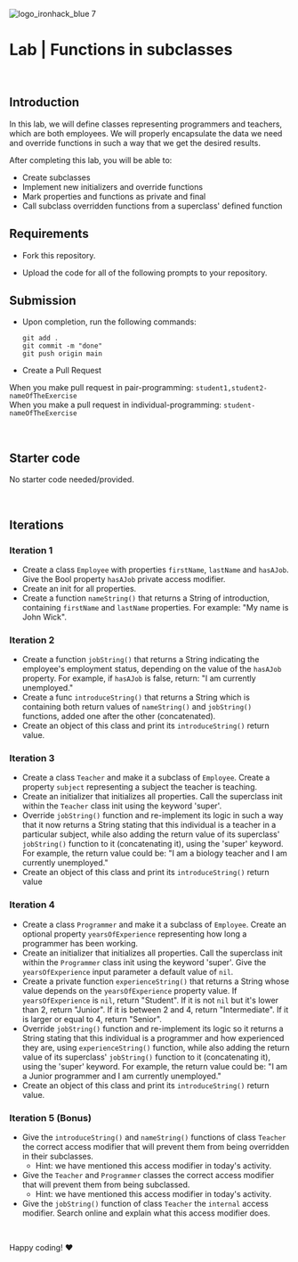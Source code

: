 
![logo_ironhack_blue 7](https://user-images.githubusercontent.com/23629340/40541063-a07a0a8a-601a-11e8-91b5-2f13e4e6b441.png)

# Lab | Functions in subclasses

<br>

## Introduction

In this lab, we will define classes representing programmers and teachers, which are both employees. We will properly encapsulate the data we need and override functions in such a way that we get the desired results. 

After completing this lab, you will be able to:

- Create subclasses
- Implement new initializers and override functions
- Mark properties and functions as private and final
- Call subclass overridden functions from a superclass' defined function

## Requirements

- Fork this repository.
<!-- - Add your instructor and the class graders to your repository and ensure that your repository is private. Public repositories will receive a zero on the assignment.
  - If you are unsure who your class graders are, ask your instructor or refer to the day 1 slide deck. -->
- Upload the code for all of the following prompts to your repository.

## Submission

- Upon completion, run the following commands:

  ```shell
  git add .
  git commit -m "done"
  git push origin main
  ```

- Create a Pull Request

When you make pull request in pair-programming: `student1,student2-nameOfTheExercise` <br>
When you make a pull request in individual-programming: `student-nameOfTheExercise`

<br>

## Starter code

No starter code needed/provided.

<br>

## Iterations

### Iteration 1

- Create a class `Employee` with properties `firstName`, `lastName` and `hasAJob`. Give the Bool property `hasAJob` private access modifier. 
- Create an init for all properties.
- Create a function `nameString()` that returns a String of introduction, containing `firstName` and `lastName` properties. For example: "My name is John Wick".

### Iteration 2

- Create a function `jobString()` that returns a String indicating the employee's employment status, depending on the value of the `hasAJob` property. For example, if `hasAJob` is false, return: "I am currently unemployed." 
- Create a func `introduceString()` that returns a String which is containing both return values of `nameString()` and `jobString()` functions, added one after the other (concatenated).
- Create an object of this class and print its `introduceString()` return value.

### Iteration 3

- Create a class `Teacher` and make it a subclass of `Employee`. Create a property `subject` representing a subject the teacher is teaching.
- Create an initializer that initializes all properties. Call the superclass init within the `Teacher` class init using the keyword 'super'.
- Override `jobString()` function and re-implement its logic in such a way that it now returns a String stating that this individual is a teacher in a particular subject, while also adding the return value of its superclass' `jobString()` function to it (concatenating it), using the 'super' keyword. For example, the return value could be: "I am a biology teacher and I am currently unemployed."
- Create an object of this class and print its `introduceString()` return value

### Iteration 4

- Create a class `Programmer` and make it a subclass of `Employee`. Create an optional property `yearsOfExperience` representing how long a programmer has been working.
- Create an initializer that initializes all properties. Call the superclass init within the `Programmer` class init using the keyword 'super'. Give the `yearsOfExperience` input parameter a default value of `nil`.
- Create a private function `experienceString()` that returns a String whose value depends on the `yearsOfExperience` property value. If `yearsOfExperience` is `nil`, return "Student". If it is not `nil` but it's lower than 2, return "Junior". If it is between 2 and 4, return "Intermediate". If it is larger or equal to 4, return "Senior".
- Override `jobString()` function and re-implement its logic so it returns a String stating that this individual is a programmer and how experienced they are, using `experienceString()` function, while also adding the return value of its superclass' `jobString()` function to it (concatenating it), using the 'super' keyword. For example, the return value could be: "I am a Junior programmer and I am currently unemployed."
- Create an object of this class and print its `introduceString()` return value.

### Iteration 5 (Bonus)

- Give the `introduceString()` and `nameString()` functions of class `Teacher` the correct access modifier that will prevent them from being overridden in their subclasses. 
  - Hint: we have mentioned this access modifier in today's activity.
- Give the `Teacher` and `Programmer` classes the correct access modifier that will prevent them from being subclassed.
  - Hint: we have mentioned this access modifier in today's activity.
- Give the `jobString()` function of class `Teacher` the `internal` access modifier. Search online and explain what this access modifier does.

<br>

Happy coding! :heart: